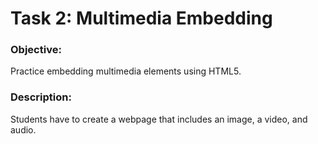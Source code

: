 # Task 2: Multimedia Embedding
### Objective: 
Practice embedding multimedia elements using HTML5.

### Description: 
Students have to create a webpage that includes an image, a video, and audio.


